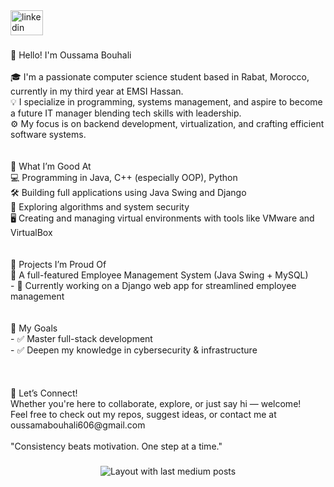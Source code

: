 <div align="left">
  <a href="https://www.linkedin.com/in/oussama-bouhali-597593338/" target="_blank">
    <img src="https://raw.githubusercontent.com/maurodesouza/profile-readme-generator/master/src/assets/icons/social/linkedin/default.svg" width="52" height="40" alt="linkedin logo"  />
  </a>
</div>

###

<p align="left">👋 Hello! I'm Oussama Bouhali<br><br>🎓 I'm a passionate computer science student based in Rabat, Morocco, currently in my third year at EMSI Hassan.  <br>💡 I specialize in programming, systems management, and aspire to become a future IT manager blending tech skills with leadership.  <br>⚙️ My focus is on backend development, virtualization, and crafting efficient software systems.<br><br><br>🧠 What I’m Good At<br>💻 Programming in Java, C++ (especially OOP), Python<br>🛠️ Building full applications using Java Swing and Django<br>🧪 Exploring algorithms and system security<br>🖥️ Creating and managing virtual environments with tools like VMware and VirtualBox<br><br><br>🚀 Projects I’m Proud Of<br> 🧾 A full-featured Employee Management System (Java Swing + MySQL)<br>- 💼 Currently working on a Django web app for streamlined employee management<br><br><br>🎯 My Goals<br>- ✅ Master full-stack development<br>- ✅ Deepen my knowledge in cybersecurity & infrastructure<br><br><br><br>💬 Let’s Connect!<br>Whether you're here to collaborate, explore, or just say hi — welcome!  <br>Feel free to check out my repos, suggest ideas, or contact me at oussamabouhali606@gmail.com<br><br>"Consistency beats motivation. One step at a time."</p>

###

<div align="center">
  <img src="https://github-read-medium-git-main.pahlevikun.vercel.app/latest?limit=4" alt="Layout with last medium posts"  />
</div>

###
